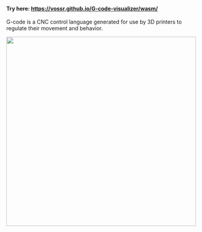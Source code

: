 #### Try here: https://vossr.github.io/G-code-visualizer/wasm/
G-code is a CNC control language generated for use by 3D printers to regulate their movement and behavior.  

<img src="app.gif" width="500" height="auto"/>  

